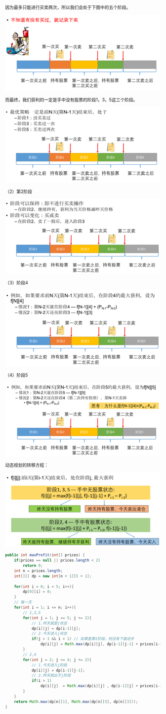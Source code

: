 因为最多只能进行买卖两次，所以我们会处于下图中的五个阶段。

![image-20210620124206650](assets/image-20210620124206650.png)

而最终，我们获利的一定是手中没有股票的阶段1，3，5这三个阶段。

![image-20210620124434089](assets/image-20210620124434089.png)



（2）第2阶段

![image-20210620124411546](assets/image-20210620124411546.png)

（3）阶段4

![image-20210620124529873](assets/image-20210620124529873.png)

（4）阶段5

![image-20210620124550854](assets/image-20210620124550854.png)



动态规划的转移方程：

![image-20210620124609233](assets/image-20210620124609233.png)

```java
public int maxProfit(int[] prices) {
    if(prices == null || prices.length < 2)
        return 0;
    int n = prices.length;
    int[][] dp = new int[n + 1][5 + 1];

    for(int i = 0; i < 5; i++){
        dp[0][i] = 0;
    }
    // 每一天
    for(int i = 1; i <= n; i++){
        // 1,3,5
        for(int j = 1; j <= 5; j += 2){
            // 1.昨天就是j状态
            dp[i][j] = dp[i-1][j];
            // 2.今天进入j状态
            if(j > 1 && i > 1) // 如果是第1阶段，则没有下面这步
                dp[i][j] = Math.max(dp[i][j], dp[i-1][j-1] + prices[i-1] - prices[i-2]);
        }
        // 2,4
        for(int j = 2; j <= 4; j += 2){
            // 1.今天进入j阶段
            dp[i][j] = dp[i-1][j-1];
            // 2.昨天就出于j阶段
            if(i > 1)
                dp[i][j]  = Math.max(dp[i][j] , dp[i-1][j] + prices[i-1] - prices[i-2]);
        }
    }
    return Math.max(dp[n][1], Math.max(dp[n][5], dp[n][3]));
}
```



